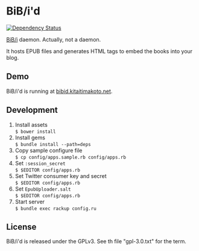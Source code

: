BiB/i'd
======
[![Dependency Status](https://gemnasium.com/KitaitiMakoto/bibid.png)](https://gemnasium.com/KitaitiMakoto/bibid)

[BiB/i][bibi] daemon. Actually, not a daemon.

It hosts EPUB files and generates HTML tags to embed the books into your blog.

Demo
----

BiB/i'd is running at [bibid.kitaitimakoto.net](http://bibid.kitaitimakoto.net).

Development
-----------
1. Install assets  
   `$ bower install`
2. Install gems  
   `$ bundle install --path=deps`
3. Copy sample configure file  
   `$ cp config/apps.sample.rb config/apps.rb`  
4. Set `:session_secret`  
   `$ $EDITOR config/apps.rb`
5. Set Twitter consumer key and secret  
   `$ $EDITOR config/apps.rb`
6. Set `EpubUploader.salt`  
   `$ $EDITOR config/apps.rb`
7. Start server  
   `$ bundle exec rackup config.ru`

[bibi]: http://sarasa.la/bib/i/

License
-------
BiB/i'd is released under the GPLv3. See th file "gpl-3.0.txt" for the term.
